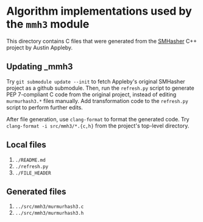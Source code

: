 # Algorithm implementations used by the `mmh3` module

This directory contains C files that were generated from the
[SMHasher](https://github.com/aappleby/smhasher) C++ project by Austin Appleby.

## Updating \_mmh3

Try `git submodule update --init` to fetch Appleby's original SMHasher project
as a github submodule. Then, run the `refresh.py` script to generate PEP
7-compliant C code from the original project, instead of editing `murmurhash3.*`
files manually. Add transformation code to the `refresh.py` script to perform
further edits.

After file generation, use `clang-format` to format the generated code. Try
`clang-format -i src/mmh3/*.{c,h}` from the project's top-level directory.

## Local files

1. `./README.md`
1. `./refresh.py`
1. `./FILE_HEADER`

## Generated files

1. `../src/mmh3/murmurhash3.c`
1. `../src/mmh3/murmurhash3.h`

